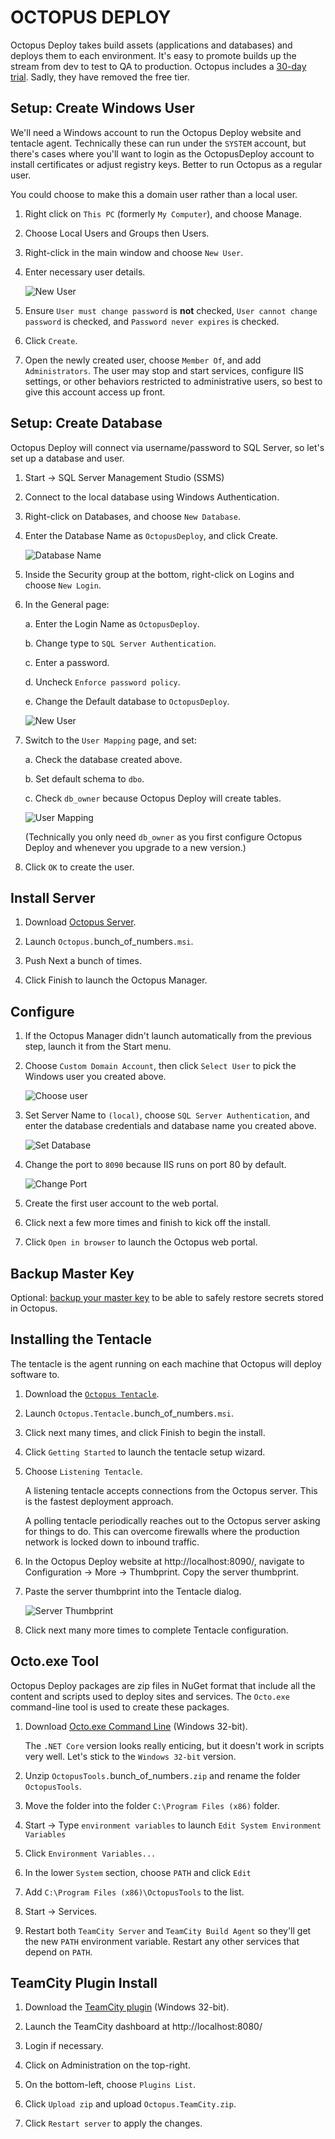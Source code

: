 OCTOPUS DEPLOY
==============

Octopus Deploy takes build assets (applications and databases) and deploys them to each environment.  It's easy to promote builds up the stream from dev to test to QA to production.  Octopus includes a [30-day trial](https://octopus.com/purchase).  Sadly, they have removed the free tier.


Setup: Create Windows User
--------------------------

We'll need a Windows account to run the Octopus Deploy website and tentacle agent.  Technically these can run under the `SYSTEM` account, but there's cases where you'll want to login as the OctopusDeploy account to install certificates or adjust registry keys.  Better to run Octopus as a regular user.

You could choose to make this a domain user rather than a local user.

1. Right click on `This PC` (formerly `My Computer`), and choose Manage.

2. Choose Local Users and Groups then Users.

3. Right-click in the main window and choose `New User`.

4. Enter necessary user details.

   ![New User](1-octopus-user.png)

5. Ensure `User must change password` is **not** checked, `User cannot change password` is checked, and `Password never expires` is checked.

6. Click `Create`.

7. Open the newly created user, choose `Member Of`, and add `Administrators`.  The user may stop and start services, configure IIS settings, or other behaviors restricted to administrative users, so best to give this account access up front.


Setup: Create Database
----------------------

Octopus Deploy will connect via username/password to SQL Server, so let's set up a database and user.

1. Start -> SQL Server Management Studio (SSMS)

2. Connect to the local database using Windows Authentication.

3. Right-click on Databases, and choose `New Database`.

4. Enter the Database Name as `OctopusDeploy`, and click Create.

   ![Database Name](2-new-database.png)

5. Inside the Security group at the bottom, right-click on Logins and choose `New Login`.

6. In the General page:

   a. Enter the Login Name as `OctopusDeploy`.
   
   b. Change type to `SQL Server Authentication`.
   
   c. Enter a password.
   
   d. Uncheck `Enforce password policy`.
   
   e. Change the Default database to `OctopusDeploy`.

   ![New User](3-database-user.png)

7. Switch to the `User Mapping` page, and set:

   a. Check the database created above.

   b. Set default schema to `dbo`.

   c. Check `db_owner` because Octopus Deploy will create tables.

   ![User Mapping](4-database-user-mapping.png)

   (Technically you only need `db_owner` as you first configure Octopus Deploy and whenever you upgrade to a new version.)

8. Click `OK` to create the user.


Install Server
--------------

1. Download [Octopus Server](https://octopus.com/downloads).

2. Launch `Octopus.`bunch_of_numbers`.msi`.

3. Push Next a bunch of times.

4. Click Finish to launch the Octopus Manager.


Configure
---------

1. If the Octopus Manager didn't launch automatically from the previous step, launch it from the Start menu.

2. Choose `Custom Domain Account`, then click `Select User` to pick the Windows user you created above.

   ![Choose user](5-set-user.png)

3. Set Server Name to `(local)`, choose `SQL Server Authentication`, and enter the database credentials and database name you created above.

   ![Set Database](6-set-database.png)

4. Change the port to `8090` because IIS runs on port 80 by default.

   ![Change Port](7-change-port.png)

5. Create the first user account to the web portal.

6. Click next a few more times and finish to kick off the install.

7. Click `Open in browser` to launch the Octopus web portal.


Backup Master Key
-----------------

Optional: [backup your master key](https://octopus.com/docs/reference/security-and-encryption) to be able to safely restore secrets stored in Octopus.


Installing the Tentacle
-----------------------

The tentacle is the agent running on each machine that Octopus will deploy software to.

1. Download the [`Octopus Tentacle`](https://octopus.com/downloads).

2. Launch `Octopus.Tentacle.`bunch_of_numbers`.msi`.

3. Click next many times, and click Finish to begin the install.

4. Click `Getting Started` to launch the tentacle setup wizard.

5. Choose `Listening Tentacle`.
     
   A listening tentacle accepts connections from the Octopus server. This is the fastest deployment approach.

   A polling tentacle periodically reaches out to the Octopus server asking for things to do.  This can overcome firewalls where the production network is locked down to inbound traffic.

6. In the Octopus Deploy website at http://localhost:8090/, navigate to Configuration -> More -> Thumbprint. Copy the server thumbprint.

7. Paste the server thumbprint into the Tentacle dialog.

   ![Server Thumbprint](8-server-thumbprint.png)

8. Click next many more times to complete Tentacle configuration.


Octo.exe Tool
-------------

Octopus Deploy packages are zip files in NuGet format that include all the content and scripts used to deploy sites and services. The `Octo.exe` command-line tool is used to create these packages.

1. Download [Octo.exe Command Line](https://octopus.com/downloads) (Windows 32-bit).

   The `.NET Core` version looks really enticing, but it doesn't work in scripts very well.  Let's stick to the `Windows 32-bit` version.

2. Unzip `OctopusTools.`bunch_of_numbers`.zip` and rename the folder `OctopusTools`.

3. Move the folder into the folder `C:\Program Files (x86)` folder.

4. Start -> Type `environment variables` to launch `Edit System Environment Variables`

5. Click `Environment Variables...`

6. In the lower `System` section, choose `PATH` and click `Edit`

7. Add `C:\Program Files (x86)\OctopusTools` to the list.

8. Start -> Services.

9. Restart both `TeamCity Server` and `TeamCity Build Agent` so they'll get the new `PATH` environment variable.  Restart any other services that depend on `PATH`.


TeamCity Plugin Install
-----------------------

1. Download the [TeamCity plugin](https://octopus.com/downloads) (Windows 32-bit).

2. Launch the TeamCity dashboard at http://localhost:8080/

3. Login if necessary.

4. Click on Administration on the top-right.

5. On the bottom-left, choose `Plugins List`.

6. Click `Upload zip` and upload `Octopus.TeamCity.zip`.

7. Click `Restart server` to apply the changes.
